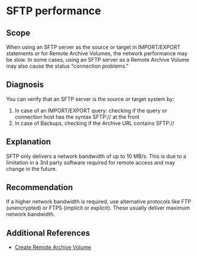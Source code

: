 # SFTP performance 
## Scope

When using an SFTP server as the source or target in IMPORT/EXPORT statements or for Remote Archive Volumes, the network performance may be slow. In some cases, using an SFTP server as a Remote Archive Volume may also cause the status "connection problems."

## Diagnosis

You can verify that an SFTP server is the source or target system by: 

1. In case of an IMPORT/EXPORT query: checking if the query or connection host has the syntax SFTP:// at the front
2. In case of Backups, checking if the Archive URL contains SFTP://

## Explanation

SFTP only delivers a network bandwidth of up to 10 MB/s. This is due to a limitation in a 3rd party software required for remote access and may change in the future.

## Recommendation

If a higher network bandwidth is required, use alternative protocols like FTP (unencrypted) or FTPS (implicit or explicit). These usually deliver maximum network bandwidth.

## Additional References

* [Create Remote Archive Volume](https://docs.exasol.com/administration/on-premise/manage_storage/create_remote_archive_volume.htm)


